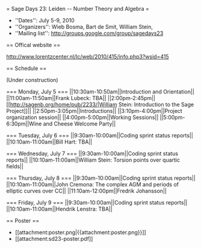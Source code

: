 = Sage Days 23: Leiden -- Number Theory and Algebra =

 * ''Dates'': July 5-9, 2010
 * ''Organizers'':  Wieb Bosma, Bart de Smit, William Stein, 
 * ''Mailing list'': http://groups.google.com/group/sagedays23

== Offical website ==

  http://www.lorentzcenter.nl/lc/web/2010/415/info.php3?wsid=415


== Schedule ==

(Under construction)

=== Monday, July 5 ===
||10:30am-10:50am||Introduction and Orientation||
||11:00am-11:50am||Frank Lubeck: TBA||
||2:00pm-2:45pm|| [[http://sagenb.org/home/pub/2233/|William Stein: Introduction to the Sage Project]]||
||2:50pm-3:05pm||Introductions||
||3:10pm-4:00pm||Project organization session||
||4:00pm-5:00pm||Working Sessions||
||5:00pm-6:30pm||Wine and Cheese Welcome Party||

=== Tuesday, July 6 ===
||9:30am-10:00am||Coding sprint status reports||
||10:10am-11:00am||Bill Hart: TBA||

=== Wednesday, July 7 ===
||9:30am-10:00am||Coding sprint status reports||
||10:10am-11:00am||William Stein: Torsion points over quartic fields||

=== Thursday, July 8 ===
||9:30am-10:00am||Coding sprint status reports||
||10:10am-11:00am||John Cremona: The complex AGM and periods of elliptic curves over CC||
||11:10am-12:00pm||Fredrik Johansson||


=== Friday, July 9 ===
||9:30am-10:00am||Coding sprint status reports||
||10:10am-11:00am||Hendrik Lenstra: TBA||


== Poster ==
 
  * [[attachment:poster.png|{{attachment:poster.png}}]]
  * [[attachment:sd23-poster.pdf]]
